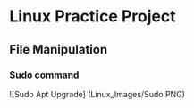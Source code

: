 # Linux Practice Project
## File Manipulation 
### Sudo command
![Sudo Apt Upgrade] (Linux_Images/Sudo.PNG)

